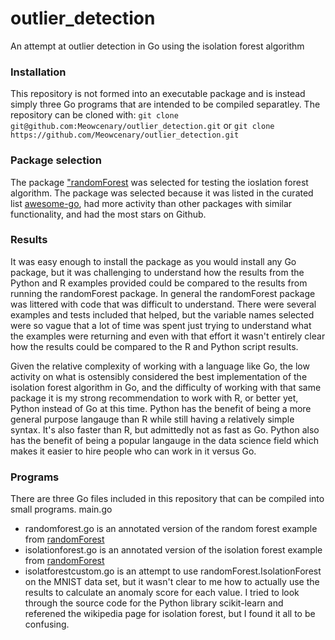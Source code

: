 # outlier_detection
An attempt at outlier detection in Go using the isolation forest algorithm

### Installation
This repository is not formed into an executable package and is instead simply three Go programs that are intended to be
compiled separatley. The repository can be cloned with: `git clone git@github.com:Meowcenary/outlier_detection.git` or
`git clone https://github.com/Meowcenary/outlier_detection.git`

### Package selection
The package ["randomForest](https://github.com/malaschitz/randomForest) was selected for testing the ioslation forest
algorithm. The package was selected because it was listed in the curated list
[awesome-go](https://github.com/avelino/awesome-go), had more activity than other packages with similar functionality,
and  had the most stars on Github.

### Results
It was easy enough to install the package as you would install any Go package, but it was challenging to understand how
the results from the Python and R examples provided could be compared to the results from running the randomForest
package. In general the randomForest package was littered with code that was difficult to understand. There were several
examples and tests included that helped, but the variable names selected were so vague that a lot of time was spent just
trying to understand what the examples were returning and even with that effort it wasn't entirely clear how the results
could be compared to the R and Python script results.

Given the relative complexity of working with a language like Go, the low activity on what is ostensibly considered the
best implementation of the isolation forest algorithm in Go, and the difficulty of working with that same package it is
my strong recommendation to work with R, or better yet, Python instead of Go at this time. Python has the benefit of
being a more general purpose langauge than R while still having a relatively simple syntax. It's also faster than R, but
admittedly not as fast as Go. Python also has the benefit of being a popular langauge in the data science field which
makes it easier to hire people who can work in it versus Go.

### Programs
There are three Go files included in this repository that can be compiled into small programs. main.go

- randomforest.go is an annotated version of the random forest example from [randomForest](https://github.com/malaschitz/randomForest/blob/master/examples/isolation.go)
- isolationforest.go is an annotated version of the isolation forest example from [randomForest](https://github.com/malaschitz/randomForest/blob/master/examples/isolation2.go)
- isolatforestcustom.go is an attempt to use randomForest.IsolationForest on the MNIST data set, but it wasn't clear to
me how to actually use the results to calculate an anomaly score for each value. I tried to look through the source code
for the Python library scikit-learn and referened the wikipedia page for isolation forest, but I found it all to be
confusing.
